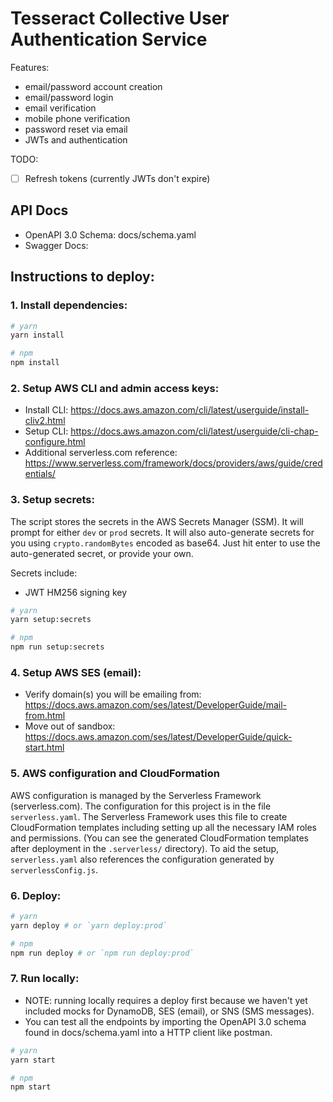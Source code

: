 # Tesseract Collective User Authentication Service

Features:
- email/password account creation
- email/password login
- email verification
- mobile phone verification
- password reset via email
- JWTs and authentication

TODO:
-[ ] Refresh tokens (currently JWTs don't expire)

## API Docs

- OpenAPI 3.0 Schema: docs/schema.yaml
- Swagger Docs: 

## Instructions to deploy:

### 1. Install dependencies:

```bash
# yarn
yarn install
```

```bash
# npm
npm install
```

### 2. Setup AWS CLI and admin access keys:
- Install CLI: https://docs.aws.amazon.com/cli/latest/userguide/install-cliv2.html
- Setup CLI: https://docs.aws.amazon.com/cli/latest/userguide/cli-chap-configure.html
- Additional serverless.com reference: https://www.serverless.com/framework/docs/providers/aws/guide/credentials/

### 3. Setup secrets:

The script stores the secrets in the AWS Secrets Manager (SSM). It will prompt for either `dev` or `prod` secrets. It will also auto-generate secrets for you using `crypto.randomBytes` encoded as base64. Just hit enter to use the auto-generated secret, or provide your own.

Secrets include:
- JWT HM256 signing key

```bash
# yarn
yarn setup:secrets
```

```bash
# npm
npm run setup:secrets
```

### 4. Setup AWS SES (email):
- Verify domain(s) you will be emailing from: https://docs.aws.amazon.com/ses/latest/DeveloperGuide/mail-from.html
- Move out of sandbox: https://docs.aws.amazon.com/ses/latest/DeveloperGuide/quick-start.html

### 5. AWS configuration and CloudFormation

AWS configuration is managed by the Serverless Framework (serverless.com). The configuration for this project is in the file `serverless.yaml`. The Serverless Framework uses this file to create CloudFormation templates including setting up all the necessary IAM roles and permissions. (You can see the generated CloudFormation templates after deployment in the `.serverless/` directory). To aid the setup, `serverless.yaml` also references the configuration generated by `serverlessConfig.js`. 

### 6. Deploy:

```bash
# yarn
yarn deploy # or `yarn deploy:prod`
```

```bash
# npm
npm run deploy # or `npm run deploy:prod`
```

### 7. Run locally:
- NOTE: running locally requires a deploy first because we haven't yet included mocks for DynamoDB, SES (email), or SNS (SMS messages).
- You can test all the endpoints by importing the OpenAPI 3.0 schema found in docs/schema.yaml into a HTTP client like postman. 

```bash
# yarn
yarn start
```

```bash
# npm
npm start
```
